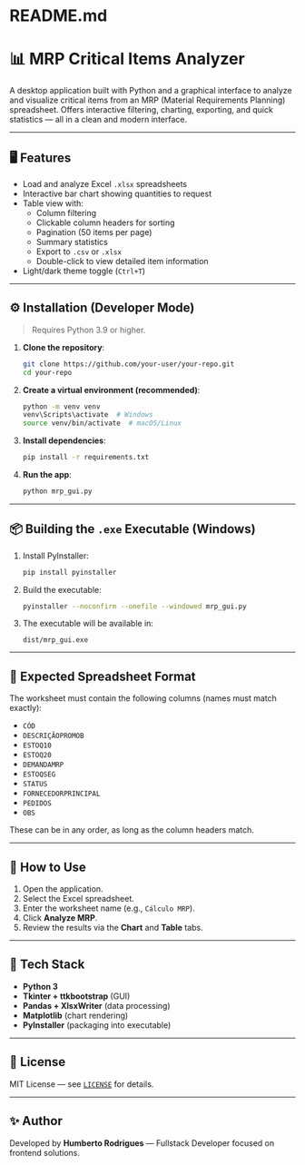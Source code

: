 # README.md

# 📊 MRP Critical Items Analyzer

A desktop application built with Python and a graphical interface to analyze and visualize critical items from an MRP (Material Requirements Planning) spreadsheet. Offers interactive filtering, charting, exporting, and quick statistics — all in a clean and modern interface.

---

## 🖥️ Features

- Load and analyze Excel `.xlsx` spreadsheets
- Interactive bar chart showing quantities to request
- Table view with:
  - Column filtering
  - Clickable column headers for sorting
  - Pagination (50 items per page)
  - Summary statistics
  - Export to `.csv` or `.xlsx`
  - Double-click to view detailed item information
- Light/dark theme toggle (`Ctrl+T`)

---

## ⚙️ Installation (Developer Mode)

> Requires Python 3.9 or higher.

1. **Clone the repository**:
   ```bash
   git clone https://github.com/your-user/your-repo.git
   cd your-repo
   ```

2. **Create a virtual environment (recommended)**:
   ```bash
   python -m venv venv
   venv\Scripts\activate  # Windows
   source venv/bin/activate  # macOS/Linux
   ```

3. **Install dependencies**:
   ```bash
   pip install -r requirements.txt
   ```

4. **Run the app**:
   ```bash
   python mrp_gui.py
   ```

---

## 📦 Building the `.exe` Executable (Windows)

1. Install PyInstaller:
   ```bash
   pip install pyinstaller
   ```

2. Build the executable:
   ```bash
   pyinstaller --noconfirm --onefile --windowed mrp_gui.py
   ```

3. The executable will be available in:
   ```
   dist/mrp_gui.exe
   ```

---

## 📁 Expected Spreadsheet Format

The worksheet must contain the following columns (names must match exactly):

- `CÓD`
- `DESCRIÇÃOPROMOB`
- `ESTOQ10`
- `ESTOQ20`
- `DEMANDAMRP`
- `ESTOQSEG`
- `STATUS`
- `FORNECEDORPRINCIPAL`
- `PEDIDOS`
- `OBS`

These can be in any order, as long as the column headers match.

---

## 🧪 How to Use

1. Open the application.
2. Select the Excel spreadsheet.
3. Enter the worksheet name (e.g., `Cálculo MRP`).
4. Click **Analyze MRP**.
5. Review the results via the **Chart** and **Table** tabs.

---

## 🧱 Tech Stack

- **Python 3**
- **Tkinter + ttkbootstrap** (GUI)
- **Pandas + XlsxWriter** (data processing)
- **Matplotlib** (chart rendering)
- **PyInstaller** (packaging into executable)

---

## 📄 License

MIT License — see [`LICENSE`](LICENSE) for details.

---

## ✨ Author

Developed by **Humberto Rodrigues** — Fullstack Developer focused on frontend solutions.
